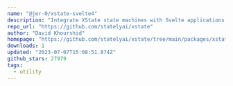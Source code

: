 ```yaml
---
name: "@jer-0/xstate-svelte4"
description: "Integrate XState state machines with Svelte applications."
repo_url: "https://github.com/statelyai/xstate"
author: "David Khourshid"
homepage: "https://github.com/statelyai/xstate/tree/main/packages/xstate-svelte#readme"
downloads: 1
updated: "2023-07-07T15:08:51.874Z"
github_stars: 27979
tags: 
  - utility
---
```

